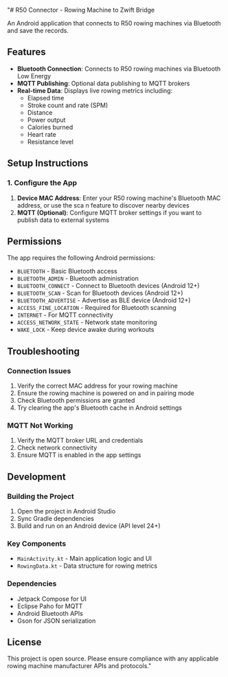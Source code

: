 "# R50 Connector - Rowing Machine to Zwift Bridge

An Android application that connects to R50 rowing machines via Bluetooth and save the records.

## Features

- **Bluetooth Connection**: Connects to R50 rowing machines via Bluetooth Low Energy
- **MQTT Publishing**: Optional data publishing to MQTT brokers
- **Real-time Data**: Displays live rowing metrics including:
  - Elapsed time
  - Stroke count and rate (SPM)
  - Distance
  - Power output
  - Calories burned
  - Heart rate
  - Resistance level

## Setup Instructions

### 1. Configure the App

1. **Device MAC Address**: Enter your R50 rowing machine's Bluetooth MAC address, or use the sca n feature to discover nearby devices
2. **MQTT (Optional)**: Configure MQTT broker settings if you want to publish data to external systems

## Permissions

The app requires the following Android permissions:

- `BLUETOOTH` - Basic Bluetooth access
- `BLUETOOTH_ADMIN` - Bluetooth administration
- `BLUETOOTH_CONNECT` - Connect to Bluetooth devices (Android 12+)
- `BLUETOOTH_SCAN` - Scan for Bluetooth devices (Android 12+)
- `BLUETOOTH_ADVERTISE` - Advertise as BLE device (Android 12+)
- `ACCESS_FINE_LOCATION` - Required for Bluetooth scanning
- `INTERNET` - For MQTT connectivity
- `ACCESS_NETWORK_STATE` - Network state monitoring
- `WAKE_LOCK` - Keep device awake during workouts

## Troubleshooting

### Connection Issues

1. Verify the correct MAC address for your rowing machine
2. Ensure the rowing machine is powered on and in pairing mode
3. Check Bluetooth permissions are granted
4. Try clearing the app's Bluetooth cache in Android settings

### MQTT Not Working

1. Verify the MQTT broker URL and credentials
2. Check network connectivity
3. Ensure MQTT is enabled in the app settings

## Development

### Building the Project

1. Open the project in Android Studio
2. Sync Gradle dependencies
3. Build and run on an Android device (API level 24+)

### Key Components

- `MainActivity.kt` - Main application logic and UI
- `RowingData.kt` - Data structure for rowing metrics

### Dependencies

- Jetpack Compose for UI
- Eclipse Paho for MQTT
- Android Bluetooth APIs
- Gson for JSON serialization

## License

This project is open source. Please ensure compliance with any applicable rowing machine manufacturer APIs and protocols." 
